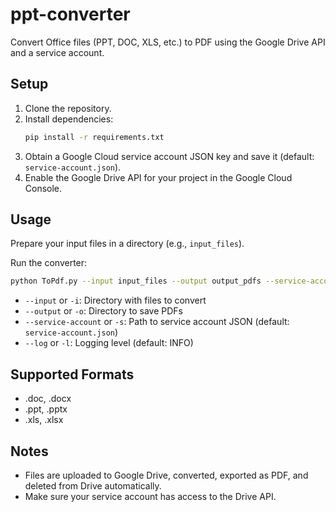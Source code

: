 # ppt-converter

Convert Office files (PPT, DOC, XLS, etc.) to PDF using the Google Drive API and a service account.

## Setup

1. Clone the repository.
2. Install dependencies:
   ```bash
   pip install -r requirements.txt
   ```
3. Obtain a Google Cloud service account JSON key and save it (default: `service-account.json`).
4. Enable the Google Drive API for your project in the Google Cloud Console.

## Usage

Prepare your input files in a directory (e.g., `input_files`).

Run the converter:

```bash
python ToPdf.py --input input_files --output output_pdfs --service-account service-account.json
```

- `--input` or `-i`: Directory with files to convert
- `--output` or `-o`: Directory to save PDFs
- `--service-account` or `-s`: Path to service account JSON (default: `service-account.json`)
- `--log` or `-l`: Logging level (default: INFO)

## Supported Formats

- .doc, .docx
- .ppt, .pptx
- .xls, .xlsx

## Notes

- Files are uploaded to Google Drive, converted, exported as PDF, and deleted from Drive automatically.
- Make sure your service account has access to the Drive API.
